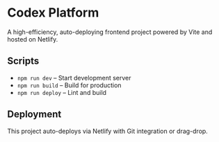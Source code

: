 # Codex Platform

A high-efficiency, auto-deploying frontend project powered by Vite and hosted on Netlify.

## Scripts
- `npm run dev` – Start development server
- `npm run build` – Build for production
- `npm run deploy` – Lint and build

## Deployment
This project auto-deploys via Netlify with Git integration or drag-drop.
